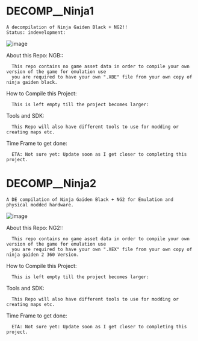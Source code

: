 # DECOMP__Ninja1
    A decompilation of Ninja Gaiden Black + NG2!!
    Status: indevelopment:
  ![image](https://i.ibb.co/tDmH4hB/Ninja.png)
  
  About this Repo: NGB::
  
      This repo contains no game asset data in order to compile your own version of the game for emulation use
      you are required to have your own ".XBE" file from your own copy of ninja gaiden black.
      
      
  How to Compile this Project:
  
      This is left empty till the project becomes larger:
      
      
  Tools and SDK:
  
      This Repo will also have different tools to use for modding or creating maps etc.
      
  Time Frame to get done:
  
      ETA: Not sure yet: Update soon as I get closer to completing this project.
      
  # DECOMP__Ninja2
    A DE compilation of Ninja Gaiden Black + NG2 for Emulation and physical modded hardware.
  ![image](https://i.ibb.co/M1vxSDd/249121.png)
  
  About this Repo: NG2::
  
      This repo contains no game asset data in order to compile your own version of the game for emulation use
      you are required to have your own ".XEX" file from your own copy of ninja gaiden 2 360 Version.
      
      
  How to Compile this Project:
  
      This is left empty till the project becomes larger:
      
      
  Tools and SDK:
  
      This Repo will also have different tools to use for modding or creating maps etc.
      
  Time Frame to get done:
  
      ETA: Not sure yet: Update soon as I get closer to completing this project.
